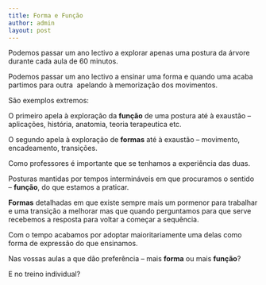 ```yaml
---
title: Forma e Função
author: admin
layout: post
---
```

Podemos passar um ano lectivo a explorar apenas uma postura da árvore durante cada aula de 60 minutos.

Podemos passar um ano lectivo a ensinar uma forma e quando uma acaba partimos para outra  apelando à memorização dos movimentos.

São exemplos extremos:

O primeiro apela à exploração da **função** de uma postura até à exaustão &#8211; aplicações, história, anatomia, teoria terapeutica etc.

O segundo apela à exploração de **formas** até à exaustão &#8211; movimento, encadeamento, transições.

Como professores é importante que se tenhamos a experiência das duas.

Posturas mantidas por tempos intermináveis em que procuramos o sentido &#8211; **função**, do que estamos a praticar.

**Formas** detalhadas em que existe sempre mais um pormenor para trabalhar e uma transição a melhorar mas que quando perguntamos para que serve recebemos a resposta para voltar a começar a sequência.

Com o tempo acabamos por adoptar maioritariamente uma delas como forma de expressão do que ensinamos.

Nas vossas aulas a que dão preferência &#8211; mais **forma** ou mais **função**?

E no treino individual?
